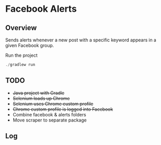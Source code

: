 # Facebook Alerts

## Overview

Sends alerts whenever a new post with a specific keyword appears in a given Facebook group.

Run the project

```java
./gradlew run
```

## TODO

- ~~Java project with Gradle~~
- ~~Selenium loads up Chrome~~
- ~~Selenium uses Chrome custom profile~~
- ~~Chrome custom profile is logged into Facebook~~
- Combine facebook & alerts folders
- Move scraper to separate package

## Log
